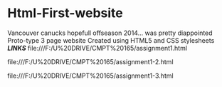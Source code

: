 # Html-First-website
Vancouver canucks hopefull offseason 2014... was pretty diappointed
Proto-type 3 page website 
Created using HTML5 and CSS stylesheets
***LINKS***
file:///F:/U%20DRIVE/CMPT%20165/assignment1.html

file:///F:/U%20DRIVE/CMPT%20165/assignment1-2.html

file:///F:/U%20DRIVE/CMPT%20165/assignment1-3.html
